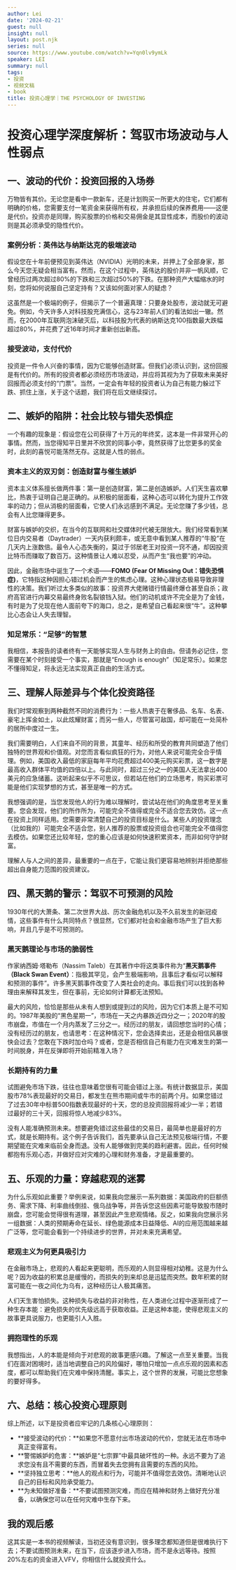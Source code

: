 ```yaml
---
author: Lei
date: '2024-02-21'
guest: null
insight: null
layout: post.njk
series: null
source: https://www.youtube.com/watch?v=Yqn0lv9ymLk
speaker: LEI
summary: null
tags:
- 投资
- 视频文稿
- book
title: 投资心理学｜THE PSYCHOLOGY OF INVESTING
---
```


# 投资心理学深度解析：驾驭市场波动与人性弱点

## 一、波动的代价：投资回报的入场券

万物皆有其价。无论您是看中一款新车，还是计划购买一所更大的住宅，它们都有明确的价格，您需要支付一笔资金来获得所有权，并承担后续的保养费用——这便是代价。投资亦是同理，购买股票的价格和交易佣金是其显性成本，而股价的波动则是其必须承受的隐性代价。

### 案例分析：英伟达与纳斯达克的极端波动

假设您在十年前便预见到英伟达（NVIDIA）光明的未来，并押上了全部身家，那么今天您无疑会相当富有。然而，在这个过程中，英伟达的股价并非一帆风顺，它曾经历过两次超过80%的下跌和三次超过50%的下跌。在那种资产大幅缩水的时刻，您将如何说服自己坚定持有？又该如何面对家人的疑虑？

这虽然是一个极端的例子，但揭示了一个普遍真理：只要身处股市，波动就无可避免。例如，今天许多人对科技股充满信心，这与23年前人们的看法如出一辙。然而，在2000年互联网泡沫破灭后，以科技股为代表的纳斯达克100指数最大跌幅超过80%，并花费了近16年时间才重新创出新高。

### 接受波动，支付代价

投资是一件令人兴奋的事情，因为它能够创造财富。但我们必须认识到，这份回报是有代价的。所有的投资者都必须经历市场波动，并应将其视为为了获取未来美好回报而必须支付的“门票”。当然，一定会有年轻的投资者认为自己有能力躲过下跌、抓住上涨，关于这个话题，我们将在后文继续探讨。

## 二、嫉妒的陷阱：社会比较与错失恐惧症

一个有趣的现象是：假设您在公司获得了十万元的年终奖，这本是一件非常开心的事情。然而，当您得知平日里并不欣赏的同事小李，竟然获得了比您更多的奖金时，此刻的喜悦可能荡然无存。这就是人性的弱点。

### 资本主义的双刃剑：创造财富与催生嫉妒

资本主义体系擅长做两件事：第一是创造财富，第二是创造嫉妒。人们天生喜欢攀比，热衷于证明自己是正确的。从积极的层面看，这种心态可以转化为提升工作效率的动力；但从消极的层面看，它使人们永远感到不满足。无论您赚了多少钱，总会有人比您赚得更多。

财富与嫉妒的交织，在当今的互联网和社交媒体时代被无限放大。我们经常看到某位日内交易者（Daytrader）一天内获利颇丰，或无意中看到某人推荐的“牛股”在几天内上涨数倍。最令人心态失衡的，莫过于邻居老王对投资一窍不通，却因投资比特币而赚取了数百万。这种情景让人难以忍受，从而产生“我也要”的冲动。

因此，金融市场中诞生了一个术语——**FOMO (Fear Of Missing Out：错失恐惧症)**，它特指这种因担心错过机会而产生的焦虑心理。这种心理状态极易导致非理性的决策。我们听过太多类似的故事：投资界大佬赌错行情最终爆仓甚至自杀；政府高官进行内幕交易最终身败名裂锒铛入狱。他们的动机或许不完全是为了金钱，有时是为了兑现在他人面前夸下的海口，总之，是希望自己看起来很“牛”。这种攀比心态会让人失去理智。

### 知足常乐：“足够”的智慧

我相信，本报告的读者终有一天能够实现人生与财务上的自由。但请务必记住，您需要在某个时刻接受一个事实，那就是“Enough is enough”（知足常乐）。如果您不懂得知足，将永远无法实现真正自由的生活方式。

## 三、理解人际差异与个体化投资路径

我们时常观察到两种截然不同的消费行为：一些人热衷于在奢侈品、名车、名表、豪宅上挥金如土，以此炫耀财富；而另一些人，尽管富可敌国，却可能在一处简朴的居所中度过一生。

我们需要明白，人们来自不同的背景，其童年、经历和所受的教育共同塑造了他们独特的世界观和价值观。对您而言看似疯狂的行为，对他人来说可能完全合乎情理。例如，美国收入最低的家庭每年平均花费超过400美元购买彩票，这一数字是最高收入群体平均值的四倍以上。与此同时，超过三分之一的美国人无法拿出400美元的应急储蓄。这听起来似乎不可思议，但若站在他们的立场思考，购买彩票可能是他们实现梦想的方式，甚至是唯一的方式。

我想强调的是，当您发现他人的行为难以理解时，尝试站在他们的角度思考至关重要。您会发现，他们的所作所为，可能完全不值得或完全不适合您去效仿。这一点在投资上同样适用。您需要非常清楚自己的投资目标是什么。某些人的投资理念（比如我的）可能完全不适合您，别人推荐的股票或投资组合也可能完全不值得您去模仿。如果您还比较年轻，您的重心应该是如何快速积累资本，而非如何守护财富。

理解人与人之间的差异，最重要的一点在于，它能让我们更容易地辨别并拒绝那些超出自身能力范围的投资建议。

## 四、黑天鹅的警示：驾驭不可预测的风险

1930年代的大萧条、第二次世界大战、历次金融危机以及不久前发生的新冠疫情，这些事件有什么共同特点？很显然，它们都对社会和金融市场产生了巨大影响，并且几乎是不可预测的。

### 黑天鹅理论与市场的脆弱性

作家纳西姆·塔勒布（Nassim Taleb）在其著作中将这类事件称为“**黑天鹅事件（Black Swan Event）**：指极其罕见，会产生极端影响，且事后才看似可以解释和预测的事件”。许多黑天鹅事件改变了人类社会的走向。事后我们可以找到各种理由来解释其发生，但在事前，无论如何计算都无法预知。

最大的风险，恰恰是那些从未有人想到或提到过的风险，因为它们本质上是不可知的。1987年美股的“黑色星期一”，市场在一天之内暴跌近四分之一；2020年的股市崩盘，市值在一个月内蒸发了三分之一。经历过的朋友，请回想您当时的心情；没有经历过的朋友，也请思考：在这种情况下，您会选择卖出，还是会相信风暴很快会过去？您敢在下跌时加仓吗？或者，您是否相信自己有能力在灾难发生的第一时间脱身，并在反弹即将开始前精准入场？

### 长期持有的力量

试图避免市场下跌，往往也意味着您很有可能会错过上涨。有统计数据显示，美国股市78%表现最好的交易日，都发生在熊市期间或牛市的前两个月。如果您错过了过去30年中标普500指数表现最好的十天，您的总投资回报将减少一半；若错过最好的三十天，回报将惊人地减少83%。

没有人能准确预测未来。想要避免错过这些最佳的交易日，最简单也是最好的方式，就是长期持有。这个例子告诉我们，首先要承认自己无法预见极端行情，不要期望能在灾难来临前全身而退。没有人能够做到完美的趋利避害。因此，任何时候都抱有乐观心态，并做好应对灾难的心理和财务准备，才是最重要的。

## 五、乐观的力量：穿越悲观的迷雾

为什么乐观如此重要？举例来说，如果我向您展示一系列数据：美国政府的巨额债务、需求下降、利率曲线倒挂、俄乌战争等，并告诉您这些因素可能导致股市随时崩盘，您可能会觉得很有道理，甚至因此产生悲观情绪。反之，如果我向您展示另一组数据：人类的预期寿命在延长、绿色能源成本日益降低、AI的应用范围越来越广泛等，您可能会看到一个持续进步的世界，并对未来充满希望。

### 悲观主义为何更具吸引力

在金融市场上，悲观的人看起来更聪明，而乐观的人则显得相对幼稚。这是为什么呢？因为收益的积累总是缓慢的，而损失的到来却总是迅猛而突然。数年积累的财富可能在一夜之间化为乌有，这种经历让人极其痛苦。

人们天生害怕损失。这种损失与收益的非对称性，在人类进化过程中逐渐形成了一种生存本能：避免损失的优先级远高于获取收益。正是这种本能，使得悲观主义的故事更具说服力，也更能引人入胜。

### 拥抱理性的乐观

我想指出，人的本能是倾向于对悲观的故事更感兴趣。了解这一点至关重要。当我们在面对困境时，适当地调整自己的风险偏好，哪怕只增加一点点乐观的因素和态度，都可以帮助我们在灾难中保持清醒。事实上，这个世界的发展，可能比您想象的要好得多。

## 六、总结：核心投资心理原则

综上所述，以下是投资者应牢记的几条核心心理原则：

* **接受波动的代价：**如果您不愿意付出市场波动的代价，您就无法在市场中真正变得富有。
* **警惕嫉妒的危害：**嫉妒是“七宗罪”中最具破坏性的一种。永远不要为了追求您没有且不需要的东西，而冒着失去您拥有且需要的东西的风险。
* **坚持独立思考：**他人的观点和行为，可能并不值得您去效仿。清晰地认识自己的目标和风险承受能力。
* **为未知做好准备：**不要试图预测灾难，而应在精神和财务上做好充分准备，以确保您可以在任何灾难中生存下来。

## 我的观后感

这其实是一本书的视频解读，当初还没有意识到，很多理念都知道但是很难执行下去；不要试图预测未来，在当下，应该逐步进入市场，而不是永远等待。按照20%左右的资金进入VFV，你相信什么就投资什么。
